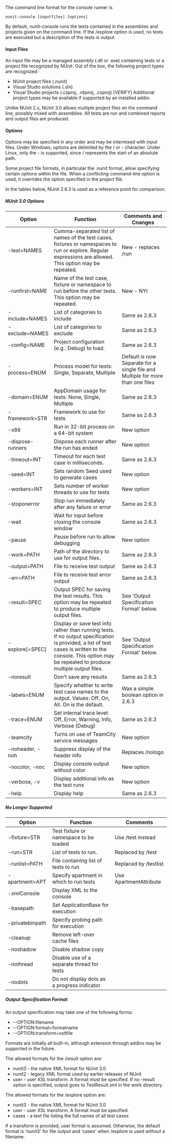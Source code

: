 The command line format for the console runner is

```
nunit-console [inputfiles] [options]
```

By default, nunit-console runs the tests contained in the assemblies and projects given on the command line. If the /explore option is used, no tests are executed but a description of the tests is output.

#### Input Files

An input file may be a managed assembly (.dll or .exe) containing tests or a project file recognized by NUnit. Out of the box, the following project types are recognized:
  * NUnit project files (.nunit)
  * Visual Studio solutions (.sln)
  * Visual Studio projects (.csproj, .vbproj, .csproj) [VERIFY]
Additional project types may be available if supported by an installed addin.

Unlike NUnit 2.x, NUnit 3.0 allows multiple project files on the command line, possibly mixed with assemblies. All tests are run and combined reports and output files are produced.

#### Options

Options may be specified in any order and may be intermixed with input files. Under Windows, options are delimited by the / or - character. Under Linux, only the - is supported, since / represents the start of an absolute path.

Some project file formats, in particular the .nunit format, allow specifying certain options within the file. When a conflicting command-line option is used, it overrides the option specified in the project file.

In the tables below, NUnit 2.6.3 is used as a reference point for comparison.

##### NUnit 3.0 Options

| Option           | Function                                            | Comments and Cnanges  |
|------------------|-----------------------------------------------------|-----------------------|
| -test=NAMES      | Comma-separated list of names of the test cases, fixtures or namespaces to run or explore. Regular expressions are allowed. This option may be repeated.  | New - replaces /run   |
| -runfirst=NAME   | Name of the test case, fixture or namespace to run before the other tests. This option may be repeated. | New - NYI |
| -include=NAMES   | List of categories to include                       | Same as 2.6.3         |
| -exclude=NAMES   | List of categories to exclude                       | Same as 2.6.3         |
| -config=NAME     | Project configuration (e.g.: Debug) to load.        | Same as 2.6.3         |
| -process=ENUM    | Process model for tests: Single, Separate, Multiple | Default is now Separate for a single file and Multiple for more than one files  |
| -domain=ENUM     | AppDomain usage for tests: None, Single, Multiple   | Same as 2.6.3         |
| -framework=STR   | Framework to use for tests                          | Same as 2.6.3         |
| -x86             | Run in 32-bit process on a 64-bit system            | New option            |
| -dispose-runners | Dispose each runner after the run has ended         | New option            |
| -timeout=INT     | Timeout for each test case in milliseconds.         | Same as 2.6.3         |
| -seed=INT        | Sets random Seed used to generate cases             | New option            |
| -workers=INT     | Sets number of worker threads to use for  tests     | New option            |
| -stoponerror     | Stop run immediately after any failure or error     | Same as 2.6.3         |
| -wait            | Wait for input before closing the console window    | Same as 2.6.3         |
| -pause           | Pause before run to allow debugging                 | New option            |
| -work=PATH       | Path of the directory to use for output files.      | Same as 2.6.3         |
| -output=PATH     | File to receive test output                         | Same as 2.6.3         |
| -err=PATH        | File to receive test error output                   | Same as 2.6.3         |
| -result=SPEC     | Output SPEC for saving the test results. This option may be repeated to produce multiple output files. | See 'Output Specification Format' below. |
| -explore[=SPEC]  | Display or save test info rather than running tests. If no output specification is provided, a list of test cases is written to the console. This option may be repeated to produce multiple output files. | See 'Output Specification Format' below. |
| -noresult        | Don't save any results                              | Same as 2.6.3         |
| -labels=ENUM     | Specify whether to write test case names to the output. Values: Off, On, All. On is the default. | Was a simple boolean option in 2.6.3 |
| -trace=ENUM      | Set internal trace level: Off, Error, Warning, Info, Verbose (Debug) | Same as 2.6.3 |
| -teamcity        | Turns on use of TeamCity service messages           | New option            |
| -noheader, -noh  | Suppress display of the header info                 | Replaces /nologo      |
| -nocolor, -noc   | Display console output without color                | New option            |
| -verbose, -v     | Display additional info as the test runs            | New option            |
| -help            | Display help                                        | Same as 2.6.3         |

##### No Longer Supported

| Option          | Function                                            | Comments              |
|-----------------|-----------------------------------------------------|-----------------------|
| -fixture=STR    | Test fixture or namespace to be loaded              | Use /test instead     |
| -run=STR        | List of tests to run.                               | Replaced by /test     |
| -runlist=PATH   | File containing list of tests to run                | Replaced by /testlist |
| -apartment=APT  | Specify apartment in which to run tests             | Use ApartmentAttribute|
| -xmlConsole     | Display XML to the console                          ||
| -basepath       | Set ApplicationBase for execution                   ||
| -privatebinpath | Specify probing path for execution                  ||
| -cleanup        | Remove left-over cache files                        ||
| -noshadow       | Disable shadow copy                                 ||
| -nothread       | Disable use of a separate thread for tests          ||
| -nodots         | Do not display dots as a progress indicator         ||

##### Output Specification Format

An output specification may take one of the following forms:

  * --OPTION:filename
  * --OPTION:format=formatname
  * --OPTION:transform=xsltfile

Formats are initially all built-in, although extension through addins may be supported in the future. 

The allowed formats for the /result option are:
  * nunit3 - the native XML format for NUnit 3.0
  * nunit2 - legacy XML format used by earlier releases of NUnit
  * user   - user XSL transform. A format must be  specified. 
If no -result option is specified, output goes to TestResult.xml in the work directory.

The allowed formats for the /explore option are:
  * nunit3 - the native XML format for NUnit 3.0
  * user   - user XSL transform. A format must be specified.
  * cases  - a text file listing the full names of all test cases

If a transform is provided, user format is assumed. Otherwise, the default format is 'nunit3' for file output and 'cases' when /explore is used without a filename.
